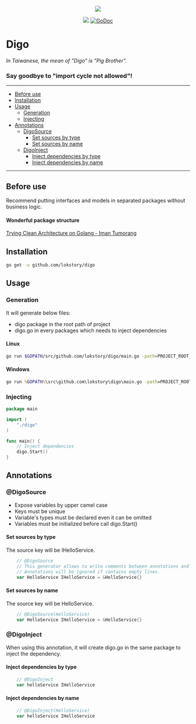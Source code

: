 <p align="center"><img src="https://raw.githubusercontent.com/lokstory/digo/master/digo.png"></p>

<p align="center">
  <a href="https://goreportcard.com/report/github.com/lokstory/digo"><img src="https://goreportcard.com/badge/github.com/lokstory/digo"></a>
  <a href="https://godoc.org/github.com/lokstory/digo"><img src="https://godoc.org/github.com/lokstory/digo?status.svg" alt="GoDoc"></a>
</p>

# Digo

*In Taiwanese, the mean of "Digo" is "Pig Brother".*

### Say goodbye to "import cycle not allowed"!

-------------------------

* [Before use](#before-use)
* [Installation](#installation)
* [Usage](#usage)
    * [Generation](#generation)
    * [Injecting](#injecting)
* [Annotations](#annotations)
    * [DigoSource](#digosource)
        * [Set sources by type](#set-sources-by-type)
        * [Set sources by name](#set-sources-by-name)
    * [DigoInject](#digoinject)
        * [Inject dependencies by type](#inject-dependencies-by-type)
        * [Inject dependencies by name](#inject-dependencies-by-name)        

-------------------------

## Before use

Recommend putting interfaces and models in separated packages without business logic.

#### Wonderful package structure

[Trying Clean Architecture on Golang - Iman Tumorang](https://hackernoon.com/golang-clean-archithecture-efd6d7c43047)


## Installation

```bash
go get -u github.com/lokstory/digo
```

## Usage

### Generation

It will generate below files:
* digo package in the root path of project
* digo.go in every packages which needs to inject dependencies

#### Linux

```bash
go run $GOPATH/src/github.com/lokstory/digo/main.go -path=PROJECT_ROOT_PATH
```

#### Windows

```cmd
go run %GOPATH%\src\github.com\lokstory\digo\main.go -path=PROJECT_ROOT_PATH
```

### Injecting

```go
package main

import (
    "./digo"
)

func main() {
    // Inject dependencies
    digo.Start()
}
```

## Annotations

### @DigoSource

* Expose variables by upper camel case
* Keys must be unique
* Variable's types must be declared even it can be omitted
* Variables must be initialized before call digo.Start() 

#### Set sources by type

The source key will be IHelloService.

```go
    // @DigoSource
    // This generator allows to write comments between annotations and variables.
    // Annotations will be ignored if contains empty lines.
    var HelloService IHelloService = &HelloService{}
```

#### Set sources by name

The source key will be HelloService.

```go
    // @DigoSource(HelloService)
    var HelloService IHelloService = &HelloService{}
```    
    
    
### @DigoInject

When using this annotation,
it will create digo.go in the same package to inject the dependency.


#### Inject dependencies by type

```go
    // @DigoInject
    var helloService IHelloService
```

#### Inject dependencies by name

```go
    // @DigoInject(HelloService)
    var helloService IHelloService
```    
